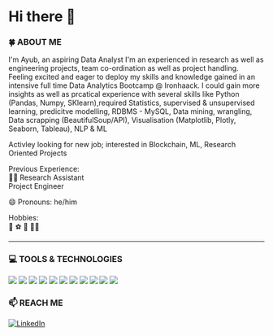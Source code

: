 # Hi there :wave:
### 🍀 ABOUT ME
I'm Ayub, an aspiring Data Analyst
I'm an experienced in research as well as engineering projects, team co-ordination as well as project handling. 
Feeling excited and eager to deploy my skills and knowledge gained in an intensive full time Data Analytics Bootcamp @ Ironhaack. I could gain more insights as well as prcatical experience with several skills like Python (Pandas, Numpy, SKlearn),required Statistics, supervised & unsupervised learning, predicitve modelling, RDBMS - MySQL, Data mining, wrangling, Data scrapping (BeautifulSoup/API), Visualisation (Matplotlib, Plotly, Seaborn, Tableau), NLP & ML 

Activley looking for new job; interested in Blockchain, ML, Research Oriented Projects  

Previous Experience:  
:man_scientist:	Research Assistant  
Project Engineer  

😄 Pronouns: he/him  

Hobbies:  
:badminton:  :soccer:  :bicyclist:  :running_man:	

---------------------------


### 💻  TOOLS & TECHNOLOGIES

<img src="https://img.shields.io/badge/-Python-3776AB?logo=python&logoColor=white&style=flat"/> <img src="https://img.shields.io/badge/-Jupyter-F37626?logo=jupyter&logoColor=white&style=flat"/> <img src="https://img.shields.io/badge/-MySQL-4479A1?logo=mysql&logoColor=white&style=flat"/> <img src="https://img.shields.io/badge/-SQL-E97627?logo=SQL&logoColor=white&style=flat"/> <img src="https://img.shields.io/badge/-Tableau-E97627?logo=tableau&logoColor=white&style=flat"/> <img src="https://img.shields.io/badge/-OriginPro-FF9A00?logo=OriginPro&logoColor=white&style=flat"/> <img src="https://img.shields.io/badge/- Microsoft Excel-E37400?logo=Microsoft Excel&logoColor=white&style=flat"/> <img src="https://img.shields.io/badge/-TensorFlow-D83B01?logo=TensorFlow&logoColor=white&style=flat"/> <img src="https://img.shields.io/badge/-Keras-FF7A59?logo=Keras&logoColor=white&style=flat"/> <img src="https://img.shields.io/badge/-MS Code-E97627?logo=MS Code&logoColor=white&style=flat"/> <img src="https://img.shields.io/badge/-APIs-E97627?logo=APIs&logoColor=white&style=flat"/>


### 📫  REACH ME

[![LinkedIn](https://img.shields.io/badge/ayub-pathan-blue?style=flat&logo=linkedin&labelColor=blue&link=https://www.linkedin.com/in/ayub-pathan)](https://www.linkedin.com/in/ayub-pathan)
